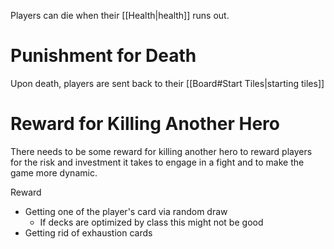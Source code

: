 Players can die when their [[Health|health]] runs out.

# Punishment for Death
Upon death, players are sent back to their [[Board#Start Tiles|starting tiles]]


# Reward for Killing Another Hero
There needs to be some reward for killing another hero to reward players for the risk and investment it takes to engage in a fight and to make the game more dynamic.

Reward
* Getting one of the player's card via random draw
	* If decks are optimized by class this might not be good
* Getting rid of exhaustion cards